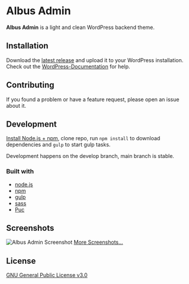 # Albus Admin

__Albus Admin__ is a light and clean WordPress backend theme.

## Installation

Download the [latest release](https://github.com/Kreislinie/albus-admin/releases/latest) and upload it to your WordPress installation. Check out the [WordPress-Documentation](https://wordpress.org/support/article/managing-plugins/#manual-upload-via-wordpress-admin) for help.

## Contributing

If you found a problem or have a feature request, please open an issue about it.

## Development

[Install Node.js + npm](https://nodejs.org/en/download/), clone repo, run `npm install` to download dependencies and `gulp` to start gulp tasks.

Development happens on the develop branch, main branch is stable.

### Built with
- [node.js](https://nodejs.org/)
- [npm](https://www.npmjs.com/)
- [gulp](https://gulpjs.com)
- [sass](https://sass-lang.com/)
- [Puc](https://github.com/YahnisElsts/plugin-update-checker)

## Screenshots
![Albus Admin Screenshot](https://raw.githubusercontent.com/wiki/Kreislinie/albus-admin/images/custom-logo.png)
[More Screenshots...](https://github.com/Kreislinie/albus-admin/wiki/Screenshots)
## License

[GNU General Public License v3.0](https://github.com/Kreislinie/albus-admin/blob/master/LICENSE)
